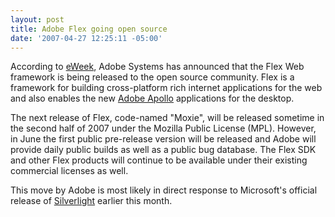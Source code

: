 ```yaml
---
layout: post
title: Adobe Flex going open source
date: '2007-04-27 12:25:11 -05:00'
---
```


According to [eWeek](http://www.eweek.com/article2/0%2C1895%2C2122767%2C00.asp?kc=EWNAVEMNL042707EOAD), Adobe Systems has announced that the Flex Web framework is being released to the open source community. Flex is a framework for building cross-platform rich internet applications for the web and also enables the new [Adobe Apollo](http://labs.adobe.com/technologies/apollo/) applications for the desktop.

The next release of Flex, code-named "Moxie", will be released sometime in the second half of 2007 under the Mozilla Public License (MPL). However, in June the first public pre-release version will be released and Adobe will provide daily public builds as well as a public bug database. The Flex SDK and other Flex products will continue to be available under their existing commercial licenses as well.

This move by Adobe is most likely in direct response to Microsoft's official release of [Silverlight](http://www.microsoft.com/silverlight/asp/default.aspx) earlier this month.
